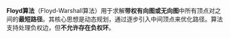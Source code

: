 **Floyd算法**（Floyd-Warshall算法）用于求解**带权有向图或无向图**中所有顶点对之间的**最短路径**。其核心思想是动态规划，通过逐步引入中间顶点来优化路径。算法支持处理负权边，但**不允许存在负权环**。